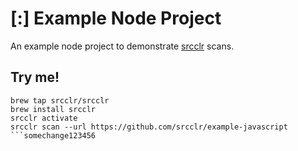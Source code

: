 # [:] Example Node Project

An example node project to demonstrate [srcclr](https://www.srcclr.com) scans.

## Try me!

```
brew tap srcclr/srcclr
brew install srcclr
srcclr activate
srcclr scan --url https://github.com/srcclr/example-javascript
```somechange123456
